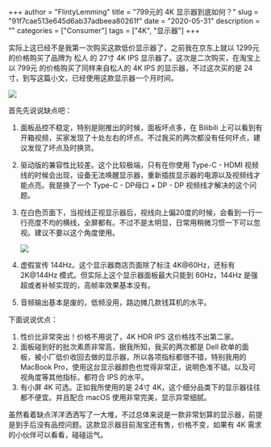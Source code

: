 +++
author = "FlintyLemming"
title = "799元的 4K 显示器到底如何？"
slug = "91f7cae513e645d6ab37adbeea80261f"
date = "2020-05-31"
description = ""
categories = ["Consumer"]
tags = ["4K", "显示器"]
+++

实际上这已经不是我第一次购买这款低价显示器了，之前我在京东上就以 1299元 的价格购买了品牌为 松人 的 27寸 4K IPS 显示器了。这次是二次购买，在淘宝上以 799元 的价格购买了同样来自松人的 4K IPS 的显示器，不过这次买的是 24寸，到写这篇小文，已经使用这款显示器一个月时间。

![](https://img.flinty.moe/blog/posts/2020/05/799%E5%85%83%E7%9A%84%204K%20%E6%98%BE%E7%A4%BA%E5%99%A8%E5%88%B0%E5%BA%95%E5%A6%82%E4%BD%95%EF%BC%9F/1.avif)

首先先说说缺点吧：
1. 面板品控不稳定，特别是刚推出的时候，面板坏点多，在 Bilibili 上可以看到有开箱视频，买家发现了十处左右的坏点。不过我买的两次都没有任何坏点，建议发现了坏点及时换货。
2. 驱动版的兼容性比较差。这个比较极端，只有在你使用 Type-C - HDMI 视频线的时候会出现，设备无法唤醒显示器，重新插拔显示器的电源以及视频线才能点亮。我是换了一个 Type-C - DP母口 + DP - DP 视频线才解决的这个问题。
3. 在白色页面下，当视线正视显示器后，视线向上偏20度的时候，会看到一行一行亮度不均的横线，全屏都有。不过不是太明显，日常用稍微习惯一下可以忽视。建议不要以这个角度使用。

    ![](https://img.flinty.moe/blog/posts/2020/05/799%E5%85%83%E7%9A%84%204K%20%E6%98%BE%E7%A4%BA%E5%99%A8%E5%88%B0%E5%BA%95%E5%A6%82%E4%BD%95%EF%BC%9F/2.avif)

4. 虚假宣传 144Hz。这个显示器商店页面除了标注 4K@60Hz，还标有 2K@144Hz 模式。但实际上这个显示器面板最大只能到 60Hz，144Hz 是强超或者补帧实现的，高帧率效果基本没有。
5. 音频输出基本是废的，低频没用，路边摊几款钱耳机的水平。

下面说说优点：
1. 性价比非常突出！价格不用说了，4K HDR IPS 这价格找不出第二家。
2. 面板碰到好的批次素质非常高，据我所知，我买的两次都是 Dell 砍单的面板，被小厂低价收回去做的显示器，所以各项指标都很不错，特别我用的 MacBook Pro，使用这台显示器颜色也觉得非常正，说明色准不错。以及可视角度等其他指标，都符合 IPS 的水平。
3. 有小屏 4K 可选。正如我所使用的是 24寸 4K，这个细分品类下的显示器往往都不便宜。并且配合 macOS 使用非常完美，显示异常细腻。

虽然看着缺点洋洋洒洒写了一大堆，不过总体来说是一款非常划算的显示器，前提是到手后没有品控问题。这款显示器目前淘宝还有售，价格不变，如果有 4K 需求的小伙伴可以看看，碰碰运气。